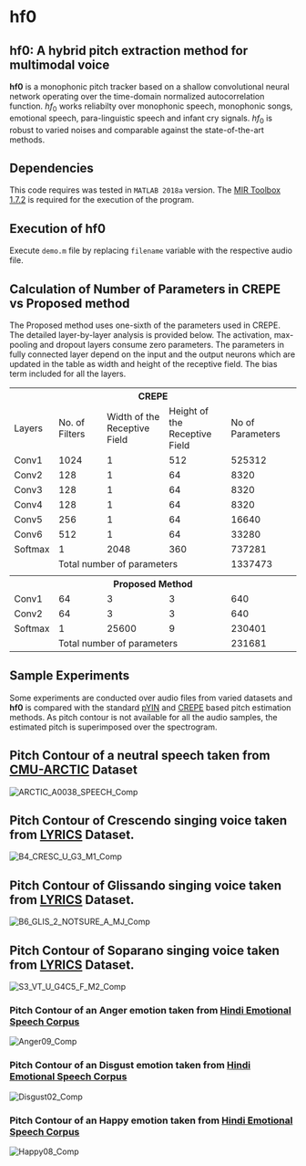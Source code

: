 # **hf0**
## **hf0**:  A hybrid pitch extraction method for multimodal voice

**hf0** is a monophonic pitch tracker based on a shallow convolutional neural network operating over the time-domain normalized autocorrelation function. $hf_0$ works reliabilty over monophonic speech, monophonic songs, emotional speech, para-linguistic speech and infant cry signals. $hf_0$ is robust to varied noises and comparable against the state-of-the-art methods. 

## Dependencies

This code requires was tested in `MATLAB 2018a` version. The [MIR Toolbox 1.7.2](https://www.jyu.fi/hytk/fi/laitokset/mutku/en/research/materials/mirtoolbox) is required for the execution of the program.

## Execution of hf0
Execute `demo.m` file by replacing `filename` variable with the respective audio file.

## Calculation of Number of Parameters in CREPE vs Proposed method

The Proposed method uses one-sixth of the parameters used in CREPE. The detailed layer-by-layer analysis is provided below. The activation, max-pooling and dropout layers consume zero parameters. The parameters in fully connected layer depend on the input and the output neurons which are updated in the table as width and height of the receptive field. The bias term included for all the layers.

<table class="tg">
  <tr>
    <th class="tg-amwm" colspan="5">CREPE</th>
  </tr>
  <tr>
    <td class="tg-amwm">Layers</td>
    <td class="tg-amwm">No. of Filters</td>
    <td class="tg-amwm">Width of  the<br>Receptive Field</td>
    <td class="tg-amwm">Height of the <br>Receptive Field</td>
    <td class="tg-amwm">No of Parameters</td>
  </tr>
  <tr>
    <td class="tg-baqh">Conv1</td>
    <td class="tg-baqh">1024</td>
    <td class="tg-baqh">1</td>
    <td class="tg-baqh">512</td>
    <td class="tg-baqh">525312</td>
  </tr>
  <tr>
    <td class="tg-baqh">Conv2</td>
    <td class="tg-baqh">128</td>
    <td class="tg-baqh">1</td>
    <td class="tg-baqh">64</td>
    <td class="tg-baqh">8320</td>
  </tr>
  <tr>
    <td class="tg-baqh">Conv3</td>
    <td class="tg-baqh">128</td>
    <td class="tg-baqh">1</td>
    <td class="tg-baqh">64</td>
    <td class="tg-baqh">8320</td>
  </tr>
  <tr>
    <td class="tg-baqh">Conv4</td>
    <td class="tg-baqh">128</td>
    <td class="tg-baqh">1</td>
    <td class="tg-baqh">64</td>
    <td class="tg-baqh">8320</td>
  </tr>
  <tr>
    <td class="tg-baqh">Conv5</td>
    <td class="tg-baqh">256</td>
    <td class="tg-baqh">1</td>
    <td class="tg-baqh">64</td>
    <td class="tg-baqh">16640</td>
  </tr>
  <tr>
    <td class="tg-baqh">Conv6</td>
    <td class="tg-baqh">512</td>
    <td class="tg-baqh">1</td>
    <td class="tg-baqh">64</td>
    <td class="tg-baqh">33280</td>
  </tr>
  <tr>
    <td class="tg-baqh">Softmax</td>
    <td class="tg-baqh">1</td>
    <td class="tg-baqh">2048</td>
    <td class="tg-baqh">360</td>
    <td class="tg-baqh">737281</td>
  </tr>
  <tr>
    <td class="tg-baqh" align="center" colspan="4">Total number of parameters<br></td>
    <td class="tg-baqh">1337473</td>
  </tr>
  <tr>
    <td class="tg-baqh" colspan="5"></td>
  </tr>
  <tr>
    <th class="tg-amwm" colspan="5">Proposed Method</th>
  </tr>
  <tr>
    <td class="tg-baqh">Conv1</td>
    <td class="tg-baqh">64</td>
    <td class="tg-baqh">3</td>
    <td class="tg-baqh">3</td>
    <td class="tg-baqh">640</td>
  </tr>
  <tr>
    <td class="tg-baqh">Conv2</td>
    <td class="tg-baqh">64</td>
    <td class="tg-baqh">3</td>
    <td class="tg-baqh">3</td>
    <td class="tg-baqh">640</td>
  </tr>
  <tr>
    <td class="tg-baqh">Softmax</td>
    <td class="tg-baqh">1</td>
    <td class="tg-baqh">25600</td>
    <td class="tg-baqh">9</td>
    <td class="tg-baqh">230401</td>
  </tr>
  <tr>
    <td class="tg-baqh" align="center" colspan="4">Total number of parameters</td>
    <td class="tg-baqh">231681</td>
  </tr>
</table>

## Sample Experiments
Some experiments are conducted over audio files from varied datasets and **hf0** is compared with the standard [pYIN](https://ieeexplore.ieee.org/document/6853678) and [CREPE](https://arxiv.org/abs/1802.06182) based pitch estimation methods. As pitch contour is not available for all the audio samples, the estimated pitch is superimposed over the spectrogram.




## Pitch Contour of a neutral speech taken from [CMU-ARCTIC](http://www.festvox.org/cmu_arctic/) Dataset
![ARCTIC_A0038_SPEECH_Comp](https://user-images.githubusercontent.com/14876105/56469395-03313680-6457-11e9-9945-ee9ea78e344d.jpg)
## Pitch Contour of Crescendo singing voice taken from [LYRICS](http://tcts.fpms.ac.be/publications/papers/2013/icassp2013_obtdndatd.pdf) Dataset.
![B4_CRESC_U_G3_M1_Comp](https://user-images.githubusercontent.com/14876105/56469396-03c9cd00-6457-11e9-8909-7f86c4a113f7.jpg)
## Pitch Contour of Glissando singing voice taken from [LYRICS](http://tcts.fpms.ac.be/publications/papers/2013/icassp2013_obtdndatd.pdf) Dataset.
![B6_GLIS_2_NOTSURE_A_MJ_Comp](https://user-images.githubusercontent.com/14876105/56469398-03c9cd00-6457-11e9-855c-4ab84c0b32ea.jpg)
## Pitch Contour of Soparano singing voice taken from [LYRICS](http://tcts.fpms.ac.be/publications/papers/2013/icassp2013_obtdndatd.pdf) Dataset.
![S3_VT_U_G4C5_F_M2_Comp](https://user-images.githubusercontent.com/14876105/56469401-04626380-6457-11e9-9ec9-6ec66dcc52e7.jpg)
### Pitch Contour of an Anger emotion taken from [Hindi Emotional Speech Corpus](https://ieeexplore.ieee.org/document/5738540)
![Anger09_Comp](https://user-images.githubusercontent.com/14876105/56469394-03313680-6457-11e9-81c0-e52b4094c573.jpg)
### Pitch Contour of an Disgust emotion taken from [Hindi Emotional Speech Corpus](https://ieeexplore.ieee.org/document/5738540)
![Disgust02_Comp](https://user-images.githubusercontent.com/14876105/56469399-04626380-6457-11e9-9a67-6fc556bafc4a.jpg)
### Pitch Contour of an Happy emotion taken from [Hindi Emotional Speech Corpus](https://ieeexplore.ieee.org/document/5738540)
![Happy08_Comp](https://user-images.githubusercontent.com/14876105/56469400-04626380-6457-11e9-8113-4b0fc5ea2180.jpg)
